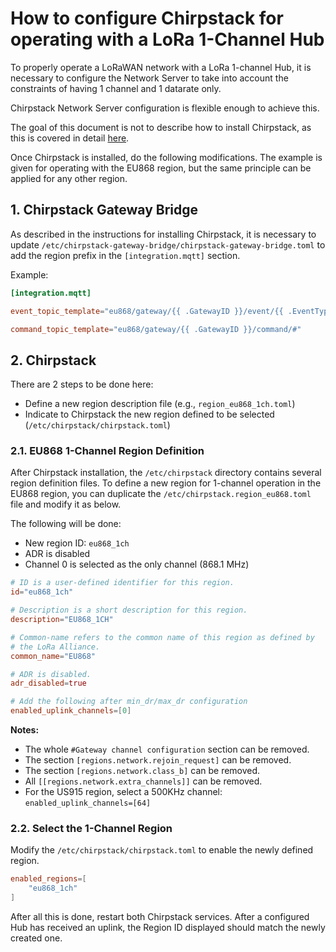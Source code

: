 # How to configure Chirpstack for operating with a LoRa 1-Channel Hub

To properly operate a LoRaWAN network with a LoRa 1-channel Hub, it is necessary to configure the Network Server to take into account the constraints of having 1 channel and 1 datarate only.

Chirpstack Network Server configuration is flexible enough to achieve this.

The goal of this document is not to describe how to install Chirpstack, as this is covered in detail [here](https://www.chirpstack.io/docs/getting-started/debian-ubuntu.html).

Once Chirpstack is installed, do the following modifications. The example is given for operating with the EU868 region, but the same principle can be applied for any other region.

## 1. Chirpstack Gateway Bridge

As described in the instructions for installing Chirpstack, it is necessary to update `/etc/chirpstack-gateway-bridge/chirpstack-gateway-bridge.toml` to add the region prefix in the `[integration.mqtt]` section.

Example:

```toml
[integration.mqtt]

event_topic_template="eu868/gateway/{{ .GatewayID }}/event/{{ .EventType }}"

command_topic_template="eu868/gateway/{{ .GatewayID }}/command/#"
```

## 2. Chirpstack

There are 2 steps to be done here:

- Define a new region description file (e.g., `region_eu868_1ch.toml`)
- Indicate to Chirpstack the new region defined to be selected (`/etc/chirpstack/chirpstack.toml`)

### 2.1. EU868 1-Channel Region Definition

After Chirpstack installation, the `/etc/chirpstack` directory contains several region definition files. To define a new region for 1-channel operation in the EU868 region, you can duplicate the `/etc/chirpstack.region_eu868.toml` file and modify it as below.

The following will be done:

- New region ID: `eu868_1ch`
- ADR is disabled
- Channel 0 is selected as the only channel (868.1 MHz)

```toml
# ID is a user-defined identifier for this region.
id="eu868_1ch"

# Description is a short description for this region.
description="EU868_1CH"

# Common-name refers to the common name of this region as defined by
# the LoRa Alliance.
common_name="EU868"

# ADR is disabled.
adr_disabled=true

# Add the following after min_dr/max_dr configuration
enabled_uplink_channels=[0]
```

**Notes:**

- The whole `#Gateway channel configuration` section can be removed.
- The section `[regions.network.rejoin_request]` can be removed.
- The section `[regions.network.class_b]` can be removed.
- All `[[regions.network.extra_channels]]` can be removed.
- For the US915 region, select a 500KHz channel: `enabled_uplink_channels=[64]`

### 2.2. Select the 1-Channel Region

Modify the `/etc/chirpstack/chirpstack.toml` to enable the newly defined region.

```toml
enabled_regions=[
    "eu868_1ch"
]
```

After all this is done, restart both Chirpstack services. After a configured Hub has received an uplink, the Region ID displayed should match the newly created one.

